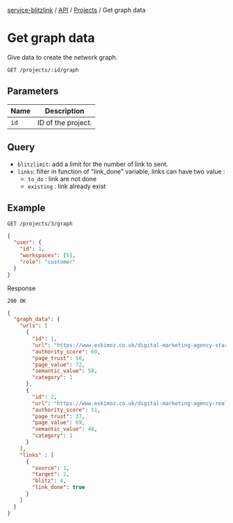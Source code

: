 [service-blitzlink](../../../README.md) / [API](../README.md) / [Projects](./README.md) / Get graph data

# Get graph data

Give data to create the network graph.

```
GET /projects/:id/graph
```

## Parameters

| Name | Description        |
|------|--------------------|
| `id` | ID of the project. |

## Query

* `blitzlimit`: add a limit for the number of link to sent.
* `links`: filter in function of "link_done" variable, links can have two value :
  * `to_do` : link are not done
  * `existing` : link already exist

## Example

```
GET /projects/3/graph
```

```json
{
  "user": {
    "id": 1,
    "workspaces": [5],
    "role": "customer"
  }
}
```

Response

```
200 OK
```

```json
{
  "graph_data": {
    "urls": [
      {
        "id": 1,
        "url": "https://www.eskimoz.co.uk/digital-marketing-agency-startups/",
        "authority_score": 60,
        "page_trust": 50,
        "page_value": 72,
        "semantic_value": 58,
        "category": 1
      },
      {
        "id": 2,
        "url": "https://www.eskimoz.co.uk/digital-marketing-agency-real-estate/",
        "authority_score": 51,
        "page_trust": 37,
        "page_value": 69,
        "semantic_value": 48,
        "category": 1
      }
    ],
    "links" : [
      {
        "source": 1,
        "target": 2,
        "blitz": 4,
        "link_done": true
      }
    ]
  }
}
```

